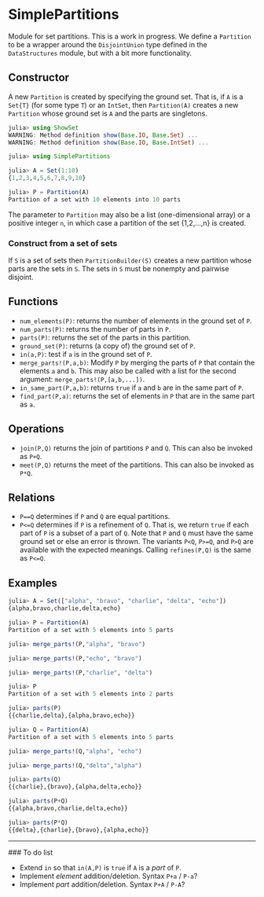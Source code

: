 # SimplePartitions

Module for set partitions. This is a work in progress. We define a
`Partition` to be a wrapper around the `DisjointUnion` type defined
in the `DataStructures` module, but with a bit more functionality.


## Constructor

A new `Partition` is created by specifying the ground set. That is, if `A`
is a `Set{T}` (for some type `T`) or an `IntSet`, then `Partition(A)` creates
a new `Partition` whose ground set is `A` and the parts are singletons.
```julia
julia> using ShowSet
WARNING: Method definition show(Base.IO, Base.Set) ...
WARNING: Method definition show(Base.IO, Base.IntSet) ...

julia> using SimplePartitions

julia> A = Set(1:10)
{1,2,3,4,5,6,7,8,9,10}

julia> P = Partition(A)
Partition of a set with 10 elements into 10 parts
```
The parameter to `Partition` may also be a list (one-dimensional array) or
a positive integer `n`, in which case a partition of the set {1,2,...,n} is
created.

### Construct from a set of sets

If `S` is a set of sets then `PartitionBuilder(S)` creates
a new partition whose parts are the sets in `S`. The
sets in `S` must be nonempty and pairwise disjoint.

## Functions

+ `num_elements(P)`: returns the number of elements in the ground
set of `P`.
+ `num_parts(P)`: returns the number of parts in `P`.
+ `parts(P)`: returns the set of the parts in this partition.
+ `ground_set(P)`: returns (a copy of) the ground set of `P`.
+ `in(a,P)`: test if `a` is in the ground set of `P`.
+ `merge_parts!(P,a,b)`: Modify `P` by merging the parts of `P` that
contain the elements `a` and `b`. This may also be called with a
list for the second argument: `merge_parts!(P,[a,b,...])`.
+ `in_same_part(P,a,b)`: returns `true` if `a` and `b` are in the same
part of `P`.
+ `find_part(P,a)`: returns the set of elements in `P` that are in
the same part as `a`.

## Operations

+ `join(P,Q)` returns the join of partitions `P` and `Q`. This can also
be invoked as `P+Q`.
+ `meet(P,Q)` returns the meet of the partitions. This can also be
invoked as `P*Q`.


## Relations

+ `P==Q` determines if `P` and `Q` are equal partitions.
+ `P<=Q` determines if `P` is a refinement of `Q`. That is, we return `true`
if each part of `P` is a subset of a part of `Q`. Note that `P` and `Q` must
have the same ground set or else an error is thrown. The variants
`P<Q`, `P>=Q`, and `P>Q` are available with the expected meanings. Calling
`refines(P,Q)` is the same as `P<=Q`.



## Examples
```julia
julia> A = Set(["alpha", "bravo", "charlie", "delta", "echo"])
{alpha,bravo,charlie,delta,echo}

julia> P = Partition(A)
Partition of a set with 5 elements into 5 parts

julia> merge_parts!(P,"alpha", "bravo")

julia> merge_parts!(P,"echo", "bravo")

julia> merge_parts!(P,"charlie", "delta")

julia> P
Partition of a set with 5 elements into 2 parts

julia> parts(P)
{{charlie,delta},{alpha,bravo,echo}}

julia> Q = Partition(A)
Partition of a set with 5 elements into 5 parts

julia> merge_parts!(Q,"alpha", "echo")

julia> merge_parts!(Q,"delta","alpha")

julia> parts(Q)
{{charlie},{bravo},{alpha,delta,echo}}

julia> parts(P+Q)
{{alpha,bravo,charlie,delta,echo}}

julia> parts(P*Q)
{{delta},{charlie},{bravo},{alpha,echo}}
```

<hr>
### To do list

+ Extend `in` so that `in(A,P)` is `true` if `A` is a
*part* of `P`.
+ Implement *element* addition/deletion.
Syntax `P+a` / `P-a`?
+ Implement *part* addition/deletion.
Syntax `P+A` / `P-A`?
